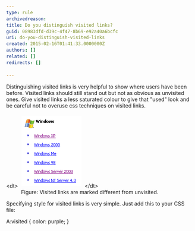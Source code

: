 ```yaml
---
type: rule
archivedreason: 
title: Do you distinguish visited links?
guid: 08983dfd-d39c-4f47-8b69-e92a40a6bcfc
uri: do-you-distinguish-visited-links
created: 2015-02-16T01:41:33.0000000Z
authors: []
related: []
redirects: []

---
```


Distinguishing visited links is very helpful to show where       users have been before. Visited links should still stand out       but not as obvious as unvisited ones. Give visited links a       less saturated colour to give that "used" look and be careful       not to overuse css techniques on visited links.

<!--endintro-->
<dl class="image">&lt;dt&gt;
      <img alt="Visited Links" src="../../assets/VisitedLinks.gif" style="margin:5px;width:161px;"> 
   &lt;/dt&gt;<dd>Figure: Visited links are marked different from unvisited.<br></dd></dl>
Specifying style for visited links is very simple. Just add this to your CSS file:

A:visited { color: purple; }
